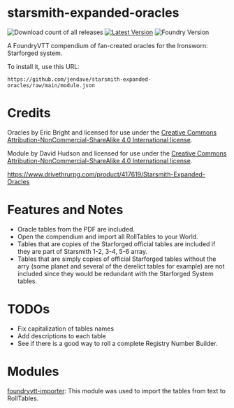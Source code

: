 # starsmith-expanded-oracles

![Download count of all releases](https://img.shields.io/github/downloads/jendave/starsmith-expanded-oracles/total)
[![Latest Version](https://img.shields.io/github/v/release/jendave/starsmith-expanded-oracles?display_name=tag&sort=semver&label=Latest%20Version)](https://github.com/jendave/starsmith-expanded-oracles/releases/latest)
![Foundry Version](https://img.shields.io/endpoint?url=https://foundryshields.com/version?url=https%3A%2F%2Fraw.githubusercontent.com%2Fjendave%2Fstarsmith-expanded-oracles%2Fmain%2Fmodule.json)

A FoundryVTT compendium of fan-created oracles for the Ironsworn: Starforged system.

To install it, use this URL:

```
https://github.com/jendave/starsmith-expanded-oracles/raw/main/module.json
```

# Credits

Oracles by Eric Bright and licensed for use under the [Creative Commons Attribution-NonCommercial-ShareAlike 4.0 International license](creativecommons.org/licenses/by-nc-sa/4.0/).

Module by David Hudson and licensed for use under the [Creative Commons Attribution-NonCommercial-ShareAlike 4.0 International license](creativecommons.org/licenses/by-nc-sa/4.0/).

https://www.drivethrurpg.com/product/417619/Starsmith-Expanded-Oracles

# Features and Notes
* Oracle tables from the PDF are included. 
* Open the compendium and import all RollTables to your World.
* Tables that are copies of the Starforged official tables are included if they are part of Starsmith 1-2, 3-4, 5-6 array. 
* Tables that are simply copies of official Starforged tables without the arry (some planet and several of the derelict tables for example) are not included since they would be redundant with the Starforged System tables.

# TODOs
* Fix capitalization of tables names
* Add descriptions to each table
* See if there is a good way to roll a complete Registry Number Builder.

# Modules
[foundryvtt-importer](https://github.com/EthanJWright/foundryvtt-importer): This module was used to import the tables from text to RollTables.
